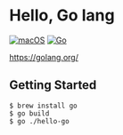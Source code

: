 # Hello, Go lang

[![macOS](https://img.shields.io/badge/macOS-Catalina-black)](https://developer.apple.com/macos/)
[![Go](https://img.shields.io/badge/Go-1.15-blue)](https://golang.org)

https://golang.org/


## Getting Started

```
$ brew install go
$ go build
$ go ./hello-go
```

